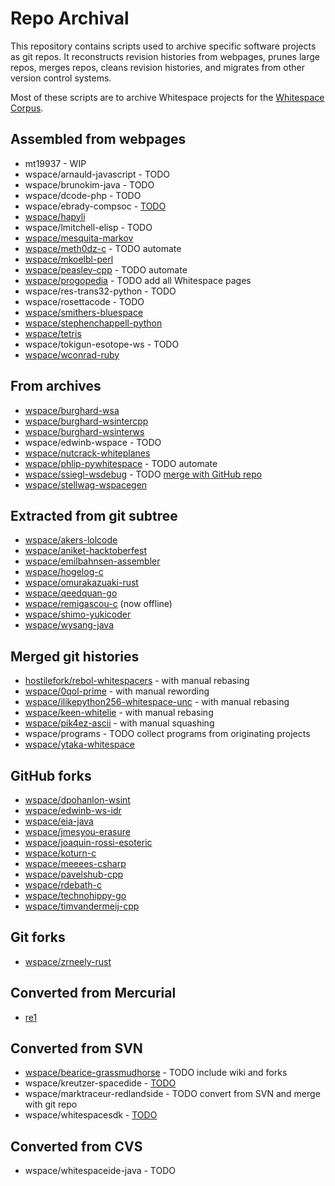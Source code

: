# Repo Archival

This repository contains scripts used to archive specific software projects as
git repos. It reconstructs revision histories from webpages, prunes large repos,
merges repos, cleans revision histories, and migrates from other version control
systems.

Most of these scripts are to archive Whitespace projects for the
[Whitespace Corpus](https://github.com/wspace/corpus).

## Assembled from webpages

- mt19937 - WIP
- wspace/arnauld-javascript - TODO
- wspace/brunokim-java - TODO
- wspace/dcode-php - TODO
- wspace/ebrady-compsoc - [TODO](scripts/wspace/fetch_compsoc.sh)
- [wspace/hapyli](https://github.com/wspace/hapyli)
- wspace/lmitchell-elisp - TODO
- [wspace/mesquita-markov](https://github.com/wspace/mesquita-markov)
- [wspace/meth0dz-c](https://github.com/wspace/meth0dz-c) - TODO automate
- [wspace/mkoelbl-perl](https://github.com/wspace/mkoelbl-perl)
- [wspace/peasley-cpp](https://github.com/wspace/peasley-cpp) - TODO automate
- [wspace/progopedia](https://github.com/wspace/progopedia) - TODO add all Whitespace pages
- wspace/res-trans32-python - TODO
- wspace/rosettacode - TODO
- [wspace/smithers-bluespace](https://github.com/wspace/smithers-bluespace)
- [wspace/stephenchappell-python](https://github.com/wspace/stephenchappell-python)
- [wspace/tetris](https://github.com/wspace/tetris)
- wspace/tokigun-esotope-ws - TODO
- [wspace/wconrad-ruby](https://github.com/wspace/wconrad-ruby)

## From archives

- [wspace/burghard-wsa](https://github.com/wspace/burghard-wsa)
- [wspace/burghard-wsintercpp](https://github.com/wspace/burghard-wsintercpp)
- [wspace/burghard-wsinterws](https://github.com/wspace/burghard-wsinterws)
- wspace/edwinb-wspace - TODO
- [wspace/nutcrack-whiteplanes](https://github.com/wspace/nutcrack-whiteplanes)
- [wspace/phlip-pywhitespace](https://github.com/wspace/phlip-pywhitespace) - TODO automate
- [wspace/ssiegl-wsdebug](https://github.com/wspace/ssiegl-wsdebug) - TODO [merge with GitHub repo](scripts/wspace/ssiegl-wsdebug_github.sh)
- [wspace/stellwag-wspacegen](https://github.com/wspace/stellwag-wspacegen)

## Extracted from git subtree

- [wspace/akers-lolcode](https://github.com/wspace/akers-lolcode)
- [wspace/aniket-hacktoberfest](https://github.com/wspace/aniket-hacktoberfest)
- [wspace/emilbahnsen-assembler](https://github.com/wspace/emilbahnsen-assembler)
- [wspace/hogelog-c](https://github.com/wspace/hogelog-c)
- [wspace/omurakazuaki-rust](https://github.com/wspace/omurakazuaki-rust)
- [wspace/qeedquan-go](https://github.com/wspace/qeedquan-go)
- [wspace/remigascou-c](https://github.com/wspace/remigascou-c) (now offline)
- [wspace/shimo-yukicoder](https://github.com/wspace/shimo-yukicoder)
- [wspace/wysang-java](https://github.com/wspace/wysang-java)

## Merged git histories

- [hostilefork/rebol-whitespacers](https://github.com/hostilefork/rebol-whitespacers) - with manual rebasing
- [wspace/0qol-prime](https://github.com/wspace/0qol-prime) - with manual rewording
- [wspace/ilikepython256-whitespace-unc](https://github.com/wspace/ilikepython256-whitespace-unc) - with manual rebasing
- [wspace/keen-whitelie](https://github.com/wspace/keen-whitelie) - with manual rebasing
- [wspace/pik4ez-ascii](https://github.com/wspace/pik4ez-ascii) - with manual squashing
- wspace/programs - TODO collect programs from originating projects
- [wspace/ytaka-whitespace](https://github.com/wspace/ytaka-whitespace)

## GitHub forks

- [wspace/dpohanlon-wsint](https://github.com/wspace/dpohanlon-wsint)
- [wspace/edwinb-ws-idr](https://github.com/wspace/edwinb-ws-idr)
- [wspace/eia-java](https://github.com/wspace/eia-java)
- [wspace/jmesyou-erasure](https://github.com/wspace/jmesyou-erasure)
- [wspace/joaquin-rossi-esoteric](https://github.com/wspace/joaquin-rossi-esoteric)
- [wspace/koturn-c](https://github.com/wspace/koturn-c)
- [wspace/meeees-csharp](https://github.com/wspace/meeees-csharp)
- [wspace/pavelshub-cpp](https://github.com/wspace/pavelshub-cpp)
- [wspace/rdebath-c](https://github.com/wspace/rdebath-c)
- [wspace/technohippy-go](https://github.com/wspace/technohippy-go)
- [wspace/timvandermeij-cpp](https://github.com/wspace/timvandermeij-cpp)

## Git forks

- [wspace/zrneely-rust](https://github.com/wspace/zrneely-rust)

## Converted from Mercurial

- [re1](https://github.com/thaliaarchi/re1-archive)

## Converted from SVN

- [wspace/bearice-grassmudhorse](https://github.com/wspace/bearice-grassmudhorse) - TODO include wiki and forks
- wspace/kreutzer-spacedide - [TODO](scripts/wspace/kreutzer-spacedide.sh)
- wspace/marktraceur-redlandside - TODO convert from SVN and merge with git repo
- wspace/whitespacesdk - [TODO](https://code.google.com/archive/p/whitespacesdk/)

## Converted from CVS

- wspace/whitespaceide-java - TODO
